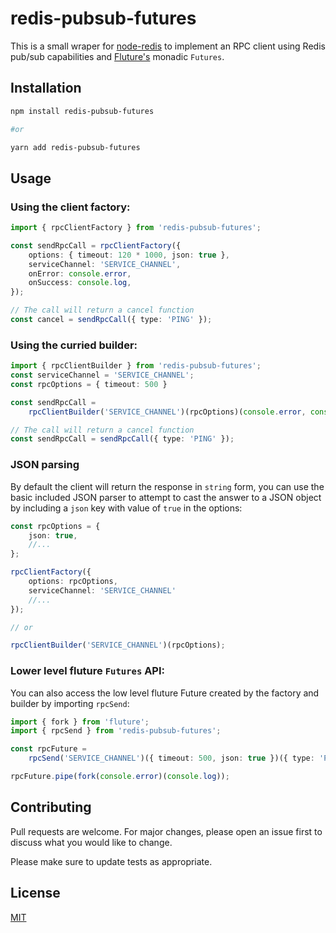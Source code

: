 # redis-pubsub-futures

This is a small wraper for [node-redis](https://github.com/NodeRedis/node-redis) 
to implement an RPC client using Redis pub/sub capabilities and [Fluture's](https://github.com/fluture-js/Fluture) monadic `Futures`. 

## Installation

```bash
npm install redis-pubsub-futures

#or

yarn add redis-pubsub-futures
```

## Usage

### Using the client factory:
```typescript
import { rpcClientFactory } from 'redis-pubsub-futures';

const sendRpcCall = rpcClientFactory({
    options: { timeout: 120 * 1000, json: true },
    serviceChannel: 'SERVICE_CHANNEL',
    onError: console.error,
    onSuccess: console.log,
});

// The call will return a cancel function
const cancel = sendRpcCall({ type: 'PING' });

```

### Using the curried builder:
```typescript
import { rpcClientBuilder } from 'redis-pubsub-futures';
const serviceChannel = 'SERVICE_CHANNEL';
const rpcOptions = { timeout: 500 }

const sendRpcCall = 
    rpcClientBuilder('SERVICE_CHANNEL')(rpcOptions)(console.error, console.log);

// The call will return a cancel function
const sendRpcCall = sendRpcCall({ type: 'PING' });

```

### JSON parsing
By default the client will return the response in `string` form, you can use the
basic included JSON parser to attempt to cast the answer to a JSON object by
including a `json` key with value of `true` in the options:

```typescript
const rpcOptions = { 
    json: true,
    //... 
};

rpcClientFactory({
    options: rpcOptions,
    serviceChannel: 'SERVICE_CHANNEL'
    //...
});

// or

rpcClientBuilder('SERVICE_CHANNEL')(rpcOptions);

```

### Lower level fluture `Futures` API:
You can also access the low level fluture Future created by the factory and builder
by importing `rpcSend`:

```typescript
import { fork } from 'fluture';
import { rpcSend } from 'redis-pubsub-futures';

const rpcFuture = 
    rpcSend('SERVICE_CHANNEL')({ timeout: 500, json: true })({ type: 'PING' });

rpcFuture.pipe(fork(console.error)(console.log));

```

## Contributing
Pull requests are welcome. For major changes, please open an issue first to discuss what you would like to change.

Please make sure to update tests as appropriate.

## License
[MIT](https://choosealicense.com/licenses/mit/)